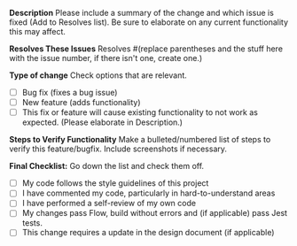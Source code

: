 **Description**
Please include a summary of the change and which issue is fixed (Add to Resolves list). Be sure to elaborate on any current functionality this may affect.

**Resolves These Issues**
Resolves #(replace parentheses and the stuff here with the issue number, if there isn't one, create one.) 

**Type of change**
Check options that are relevant.

- [ ] Bug fix (fixes a bug issue)
- [ ] New feature (adds functionality)
- [ ] This fix or feature will cause existing functionality to not work as expected. (Please elaborate in Description.)

**Steps to Verify Functionality**
Make a bulleted/numbered list of steps to verify this feature/bugfix. Include screenshots if necessary.

**Final Checklist:**
Go down the list and check them off.

- [ ] My code follows the style guidelines of this project
- [ ] I have commented my code, particularly in hard-to-understand areas
- [ ] I have performed a self-review of my own code
- [ ] My changes pass Flow, build without errors and (if applicable) pass Jest tests.
- [ ] This change requires a update in the design document (if applicable)